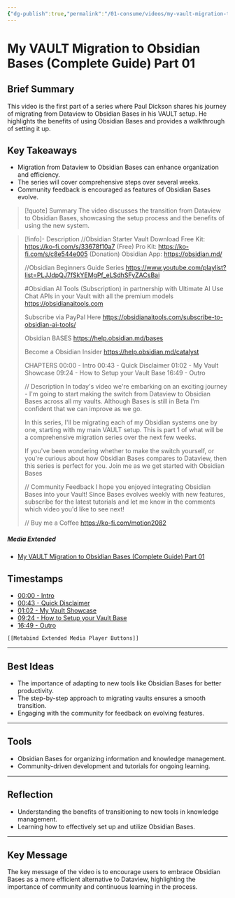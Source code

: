 ```yaml
---
{"dg-publish":true,"permalink":"/01-consume/videos/my-vault-migration-to-obsidian-bases-complete-guide-part-01/","title":"My VAULT Migration to Obsidian Bases (Complete Guide) Part 01"}
---
```


# My VAULT Migration to Obsidian Bases (Complete Guide) Part 01
## Brief Summary
This video is the first part of a series where Paul Dickson shares his journey of migrating from Dataview to Obsidian Bases in his VAULT setup. He highlights the benefits of using Obsidian Bases and provides a walkthrough of setting it up.

## Key Takeaways
- Migration from Dataview to Obsidian Bases can enhance organization and efficiency.
- The series will cover comprehensive steps over several weeks.
- Community feedback is encouraged as features of Obsidian Bases evolve.

> [!quote] Summary
> The video discusses the transition from Dataview to Obsidian Bases, showcasing the setup process and the benefits of using the new system.

> [!info]- Description
> //Obsidian Starter Vault Download
> Free Kit: https://ko-fi.com/s/33678f10a7 (Free)
> Pro Kit: https://ko-fi.com/s/c8e544e005 (Donation)
> Obsidian App: https://obsidian.md/
> 
> //Obsidian Beginners Guide Series
> https://www.youtube.com/playlist?list=PLJJdpQJ7fSkYEMgPf_eLSdhSFyZACsBai
> 
> #Obsidian AI Tools (Subscription) in partnership with Ultimate AI
> Use Chat APIs in your Vault with all the premium models
> https://obsidianaitools.com
> 
> Subscribe via PayPal Here 
> https://obsidianaitools.com/subscribe-to-obsidian-ai-tools/
> 
> Obsidian BASES
> https://help.obsidian.md/bases
> 
> Become a Obsidian Insider
> https://help.obsidian.md/catalyst
> 
> CHAPTERS
> 00:00 - Intro
> 00:43 - Quick Disclaimer
> 01:02 - My Vault Showcase
> 09:24 - How to Setup your Vault Base
> 16:49 - Outro
> 
> // Description
> In today's video we're embarking on an exciting journey - I'm going to start making the switch from Dataview to Obsidian Bases across all my vaults. Although Bases is still in Beta I'm confident that we can improve as we go.
> 
> In this series, I'll be migrating each of my Obsidian systems one by one, starting with my main VAULT setup. This is part 1 of what will be a comprehensive migration series over the next few weeks.
> 
> If you've been wondering whether to make the switch yourself, or you're curious about how Obsidian Bases compares to Dataview, then this series is perfect for you. Join me as we get started with Obsidian Bases
> 
> // Community Feedback
> I hope you enjoyed integrating Obsidian Bases into your Vault! Since Bases evolves weekly with new features, subscribe for the latest tutorials and let me know in the comments which video you'd like to see next!
> 
> // Buy me a Coffee
> https://ko-fi.com/motion2082

##### Media Extended
- [My VAULT Migration to Obsidian Bases (Complete Guide) Part 01](https://www.youtube.com/embed/_mAewyqiJ5Q)

## Timestamps
- [00:00 - Intro](https://www.youtube.com/_mAewyqiJ5Q)
- [00:43 - Quick Disclaimer](https://www.youtube.com/_mAewyqiJ5Q)
- [01:02 - My Vault Showcase](https://www.youtube.com/_mAewyqiJ5Q)
- [09:24 - How to Setup your Vault Base](https://www.youtube.com/_mAewyqiJ5Q)
- [16:49 - Outro](https://www.youtube.com/_mAewyqiJ5Q)

```meta-bind-embed
[[Metabind Extended Media Player Buttons]]
```

---

## Best Ideas
- The importance of adapting to new tools like Obsidian Bases for better productivity.
- The step-by-step approach to migrating vaults ensures a smooth transition.
- Engaging with the community for feedback on evolving features.

---

## Tools
- Obsidian Bases for organizing information and knowledge management.
- Community-driven development and tutorials for ongoing learning.

---
## Reflection
- Understanding the benefits of transitioning to new tools in knowledge management.
- Learning how to effectively set up and utilize Obsidian Bases.

---

## Key Message
The key message of the video is to encourage users to embrace Obsidian Bases as a more efficient alternative to Dataview, highlighting the importance of community and continuous learning in the process.